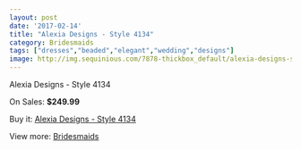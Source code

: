 ```yaml
---
layout: post
date: '2017-02-14'
title: "Alexia Designs - Style 4134"
category: Bridesmaids
tags: ["dresses","beaded","elegant","wedding","designs"]
image: http://img.sequinious.com/7878-thickbox_default/alexia-designs-style-4134.jpg
---
```

Alexia Designs - Style 4134

On Sales: **$249.99**
<a href="https://www.sequinious.com/bridesmaids/3216-alexia-designs-style-4134.html"><amp-img layout="responsive" width="600" height="600" src="//img.sequinious.com/7878-thickbox_default/alexia-designs-style-4134.jpg" alt="Alexia Designs - Style 4134 0" /></a>

Buy it: [Alexia Designs - Style 4134](https://www.sequinious.com/bridesmaids/3216-alexia-designs-style-4134.html "Alexia Designs - Style 4134")

View more: [Bridesmaids](https://www.sequinious.com/3-bridesmaids "Bridesmaids")